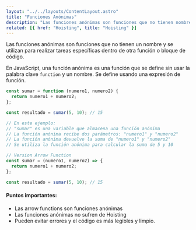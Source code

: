 ```yaml
---
layout: "../../layouts/ContentLayout.astro"
title: "Funciones Anónimas"
description: "Las funciones anónimas son funciones que no tienen nombre y se definen en el momento."
related: [{ href: "Hoisting", title: "Hoisting" }]
---
```


Las funciones anónimas son funciones que no tienen un nombre y se utilizan para realizar tareas específicas dentro de otra función o bloque de código.

En JavaScript, una función anónima es una función que se define sin usar la palabra clave `function` y un nombre. Se define usando una expresión de función.

```js
const sumar = function (numero1, numero2) {
  return numero1 + numero2;
};

const resultado = sumar(5, 10); // 15

// En este ejemplo:
// "sumar" es una variable que almacena una función anónima
// La función anónima recibe dos parámetros: "numero1" y "numero2"
// La función anónima devuelve la suma de "numero1" y "numero2"
// Se utiliza la función anónima para calcular la suma de 5 y 10
```

```js
// Version Arrow Function
const sumar = (numero1, numero2) => {
  return numero1 + numero2;
};

const resultado = sumar(5, 10); // 15
```

#### Puntos importantes:

- Las arrow functions son funciones anónimas
- Las funciones anónimas no sufren de Hoisting
- Pueden evitar errores y el código es más legibles y limpio.
